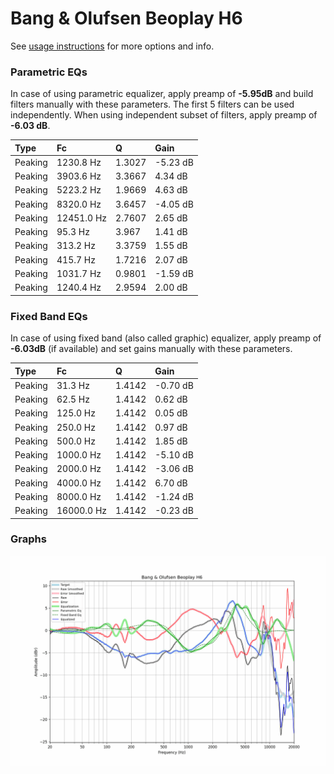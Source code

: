# Bang & Olufsen Beoplay H6
See [usage instructions](https://github.com/jaakkopasanen/AutoEq#usage) for more options and info.

### Parametric EQs
In case of using parametric equalizer, apply preamp of **-5.95dB** and build filters manually
with these parameters. The first 5 filters can be used independently.
When using independent subset of filters, apply preamp of **-6.03 dB**.

| Type    | Fc         |      Q | Gain     |
|:--------|:-----------|:-------|:---------|
| Peaking | 1230.8 Hz  | 1.3027 | -5.23 dB |
| Peaking | 3903.6 Hz  | 3.3667 | 4.34 dB  |
| Peaking | 5223.2 Hz  | 1.9669 | 4.63 dB  |
| Peaking | 8320.0 Hz  | 3.6457 | -4.05 dB |
| Peaking | 12451.0 Hz | 2.7607 | 2.65 dB  |
| Peaking | 95.3 Hz    | 3.967  | 1.41 dB  |
| Peaking | 313.2 Hz   | 3.3759 | 1.55 dB  |
| Peaking | 415.7 Hz   | 1.7216 | 2.07 dB  |
| Peaking | 1031.7 Hz  | 0.9801 | -1.59 dB |
| Peaking | 1240.4 Hz  | 2.9594 | 2.00 dB  |

### Fixed Band EQs
In case of using fixed band (also called graphic) equalizer, apply preamp of **-6.03dB**
(if available) and set gains manually with these parameters.

| Type    | Fc         |      Q | Gain     |
|:--------|:-----------|:-------|:---------|
| Peaking | 31.3 Hz    | 1.4142 | -0.70 dB |
| Peaking | 62.5 Hz    | 1.4142 | 0.62 dB  |
| Peaking | 125.0 Hz   | 1.4142 | 0.05 dB  |
| Peaking | 250.0 Hz   | 1.4142 | 0.97 dB  |
| Peaking | 500.0 Hz   | 1.4142 | 1.85 dB  |
| Peaking | 1000.0 Hz  | 1.4142 | -5.10 dB |
| Peaking | 2000.0 Hz  | 1.4142 | -3.06 dB |
| Peaking | 4000.0 Hz  | 1.4142 | 6.70 dB  |
| Peaking | 8000.0 Hz  | 1.4142 | -1.24 dB |
| Peaking | 16000.0 Hz | 1.4142 | -0.23 dB |

### Graphs
![](./Bang%20&%20Olufsen%20Beoplay%20H6.png)